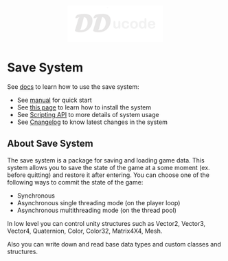 <div style="text-align: center">

![](images~/logo.png)

</div>

# Save System

See [docs](https://dducode.github.io/com.dducode.save-system/index.html) 
to learn how to use the save system:

* See [manual](https://dducode.github.io/com.dducode.save-system/manual/intro.html) 
for quick start
* See [this page](https://dducode.github.io/com.dducode.save-system/manual/installing.html)
to learn how to install the system
* See [Scripting API](ttps://dducode.github.io/com.dducode.save-system/api/index.html) 
to more details of system usage
* See [Cnangelog](https://dducode.github.io/com.dducode.save-system/changelog/CHANGELOG.html) 
to know latest changes in the system

## About Save System

The save system is a package for saving and loading game data.
This system allows you to save the state of the game at a some moment
(ex. before quitting) and restore it after entering.
You can choose one of the following ways to commit
the state of the game:

* Synchronous
* Asynchronous single threading mode (on the player loop)
* Asynchronous multithreading mode (on the thread pool)

In low level you can control unity structures such as Vector2,
Vector3, Vector4, Quaternion, Color, Color32, Matrix4X4, Mesh.

Also you can write down and read base data types and custom
classes and structures.
